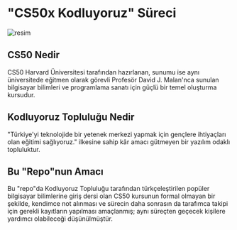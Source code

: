 # "CS50x Kodluyoruz" Süreci
![resim](https://i.hizliresim.com/sgvW55.png)
## CS50 Nedir
 CS50 Harvard Üniversitesi tarafından hazırlanan, sunumu ise aynı üniversitede eğitmen olarak görevli Profesör David J. Malan'nca sunulan bilgisayar bilimleri ve programlama sanatı için güçlü bir temel oluşturma kursudur.
## Kodluyoruz Topluluğu Nedir
 "Türkiye'yi teknolojide bir yetenek merkezi yapmak için gençlere ihtiyaçları olan eğitimi sağlıyoruz." ilkesine sahip kâr amacı gütmeyen bir yazılım odaklı  topluluktur.
 
## Bu "Repo"nun Amacı
Bu "repo"da Kodluyoruz Topluluğu tarafından türkçeleştirilen popüler bilgisayar bilimlerine giriş dersi olan CS50 kursunun formal olmayan bir şekilde, kendimce not alınması ve sürecin daha sonrasın da tarafımca takipi için gerekli kayıtların yapılması amaçlanmış; aynı süreçten geçecek kişilere yardımcı olabileceği düşünülmüştür.
